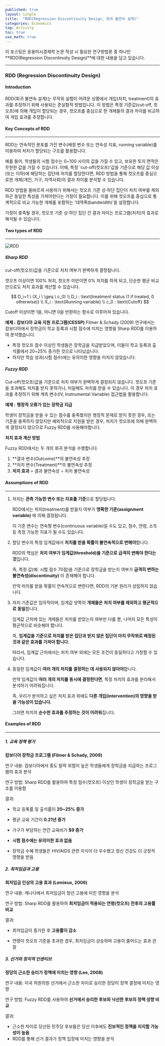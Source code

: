 ```yaml
---
published: true
layout: single
title:  "RDD(Regression Discontinuity Design, 회귀 불연속 설계)"
categories: Economics
tag: Activity
toc: true
use_math: true
---
```


이 포스팅은 응용미시경제학 논문 작성 시 필요한 연구방법론 중 하나인 **RDD(Regression Discontinuity Design)**에 대한 내용을 담고 있습니다.

---

### RDD (Regression Discontinuity Design)

#### Introduction

RDD(회귀 불연속 설계)는 무작위 실험이 어려운 상황에서 개입(처치, treatment)의 효과를 추정하기 위해 사용되는 준실험적 방법입니다. 이 방법은 특정 기준값(cut-off, 컷오프)에 의해 개입이 할당되는 경우, 컷오프를 중심으로 한 개체들의 결과 차이를 비교하여 개입 효과를 추정합니다.



#### Key Concepts of RDD

---

RDD는 연속적인 분포를 가진 변수(배정 변수 또는 연속성 지표, running variable)를 이용하여 처치가 할당되는 구조를 활용합니다. 

예를 들어, 학생들의 시험 점수는 0~100 사이의 값을 가질 수 있고, 보유한 토지 면적은 무한한 값을 가질 수 있습니다. 이때, 특정 'cut-off(컷오프)'값을 기준으로 해당 값 이상(또는 이하)에 해당하는 집단에 처치를 할당한다면, RDD 방법을 통해 컷오프를 중심으로한 개체(개인, 가구, 지역사회)의 결과 차이를 분석할 수 있습니다.

RDD 방법을 올바르게 사용하기 위해서는 컷오프 기준 상·하단 집단이 처치 여부를 제외하곤 동일한 특성을 가져야한다는 가정이 필요합니다. 이를 위해 컷오프를 중심으로 통계적으로 비교 가능한 개체를 포함하는 '대역폭(bandwidth)'을 설정합니다.

가정이 충족될 경우, 컷오프 기준 상·하단 집단 간 결과 차이는 프로그램(처치)의 효과로 해석될 수 있습니다.



#### Two types of RDD

---

![RDD]({{site.url}}\images\2025-03-12-method_RDD(regress)\RDD.png)

##### Sharp RDD

cut-off(컷오프)값을 기준으로 처치 여부가 완벽하게 결정됩니다.

컷오프 이상이면 100% 처치, 컷오프 미만이면 0% 처치를 하게 되고, 단순한 평균 비교만으로도 처치 효과를 계산할 수 있습니다.


$$
D_i=1 \ (X_i \ \geq \ c_0) \\
D_i : \text{treatment status (1 if treated, 0 otherwise)} \\
X_i : \text{Running variable} \\
c_0 : \text{Cutoff}
$$


Cutoff 이상이면 1을, 아니면 0을 반환하는 함수로 이루어져 있습니다.



**예제 :** **캄보디아 교육 지원 프로그램(CESSP)**
 Filmer & Schady (2009) 연구에서는 캄보디아에서 장학금이 학교 등록과 시험 점수에 미치는 영향을 Sharp RDD를 이용하여 분석했습니다.

- 특정 컷오프 점수 이상인 학생들은 장학금을 지급받았으며, 이들이 학교 등록과 출석률에서 20~25% 증가한 것으로 나타났습니다.
- 하지만 학습 성과(시험 점수)에는 유의미한 영향을 미치지 않았습니다.



##### Fuzzy RDD

Cut-off(컷오프)값을 기준으로 처치 여부가 완벽하게 결정되지 않습니다. 컷오프 기준을 초과해도 처치를 받지 못하거나, 미달해도 처치를 받을 수 있습니다. 이 경우 처치 효과를 추정하기 위해 계측 변수(IV, Instrumental Variable) 접근법을 활용합니다.



**예제 :** **행정적 오류가 있는 장학금 지급** 

학생이 장학금을 받을 수 있는 점수를 충족했지만 행정적 문제로 받지 못한 경우, 또는 기준을 충족하지 않았지만 예외적으로 지원을 받은 경우, 처치가 컷오프에 의해 완벽하게 결정되지 않으므로 Fuzzy RDD를 사용해야합니다. 



**처치 효과 계산 방법**

Fuzzy RDD에서는 두 개의 회귀 분석을 수행합니다.

1. **결과 변수(Outcome)**의 불연속성 추정
2. **처치 변수(Treatment)**의 불연속성 추정 
3. **처치 효과** = 결과 불연속성 ÷ 처치 불연속성



#### Assumptions of RDD

---

1. 처치는 **관측 가능한 변수 또는 지표를 기준**으로 할당됩니다.

   RDD에서는 처치(treatment)를 받을지 여부가 **명확한 기준(assignment variable)** 에 의해 결정됩니다.

   이 기준 변수는 연속형 변수(continuous variable)일 수도 있고, 점수, 연령, 소득 등 측정 가능한 지표가 될 수도 있습니다.

   

2. 할당 변수의 특정 임계값에서 **처치를 받을 확률이 불연속적으로 변해야**합니다.

   RDD의 핵심은 **처치 여부가 임계값(threshold)을 기준으로 급격히 변해야 한다는 것**입니다.

   즉, 특정 값(예: 시험 점수 70점)을 기준으로 장학금을 받는지 여부가 **급격히 변하는 불연속성(discontinuity)** 이 존재해야 합니다.

   만약 처치를 받을 확률이 연속적으로 변한다면, RDD의 기본 원리가 성립하지 않습니다.

   

3. 처치 기준값은 임의적이며, 임계값 양쪽의 **개체들은 처치 여부를 제외하고 평균적으로 동일**합니다.

   임계값 근처에 있는 개체들은 처치를 받았는지 여부만 다를 뿐, 나머지 모든 특성이 평균적으로 비슷해야 합니다.

   즉, **임계값을 기준으로 처치를 받은 집단과 받지 않은 집단이 마치 무작위로 배정된 것과 같은 효과를 가져야 합니다.**

   따라서, 임계값 근처에서는 처치 여부 외에는 모든 조건이 동일하다고 가정할 수 있습니다.

   

4. 동일한 임계값이 **여러 개의 처치를 결정하는 데 사용되지 않아야**합니다.

   만약 임계값이 **여러 개의 처치를 동시에 결정한다면**, 특정 처치의 효과를 분리해서 분석하기 어려워집니다.

   즉, 우리가 분석하고 싶은 처치 효과 외에도 **다른 개입(intervention)의 영향을 받을 가능성이 있습니다.**

   그러면 처치의 **순수한 효과를 추정하는 것이 어려워**집니다.



#### Examples of RDD

---

##### **1. 교육 정책 평가**

**캄보디아 장학금 프로그램 (Filmer & Schady, 2009)**

연구 내용: 캄보디아에서 중도 탈락 위험이 높은 학생들에게 장학금을 지급하는 프로그램의 효과 분석

연구 방법: Sharp RDD를 활용하여 특정 점수(컷오프) 이상인 학생이 장학금을 받는 구조를 이용함

결과:

- 학교 등록률 및 출석률이 **20~25% 증가**

- 평균 교육 기간이 **0.21년 증가**

- 가구가 부담하는 연간 교육비가 **$9 증가**

- **시험 점수에는 유의미한 효과 없음**

- 장학금 수혜 학생들은 HIV/AIDS 관련 지식이 더 우수했고 정신 건강도 더 긍정적 영향을 받음

  

##### **2. 최저임금과 고용**

**최저임금 인상의 고용 효과 (Lemieux, 2006)**

연구 내용: 캐나다에서 최저임금이 청년 고용에 미친 영향을 분석

연구 방법: Sharp RDD를 활용하여 **최저임금이 적용되는 연령(컷오프) 전후의 고용률 비교**

결과:

- 최저임금이 증가한 후 **고용률이 감소**

- 연령이 컷오프 기준을 초과한 경우, 최저임금이 상승하며 고용이 줄어드는 효과 관찰

  

##### **3. 선거와 정치적 인센티브**

**정당의 근소한 승리가 정책에 미치는 영향 (Lee, 2008)**

연구 내용: 미국 하원의원 선거에서 근소한 차이로 승리한 정당이 정책 결정에 미치는 영향

연구 방법: Fuzzy RDD를 사용하여 **선거에서 승리한 후보와 낙선한 후보의 정책 성향 비교**

결과:

- 근소한 차이로 당선된 민주당 후보들은 당선 이후에도 **진보적인 정책을 지지할 가능성이 높음**
- RDD를 통해 선거 결과가 정책 입장에 미치는 영향을 분석
